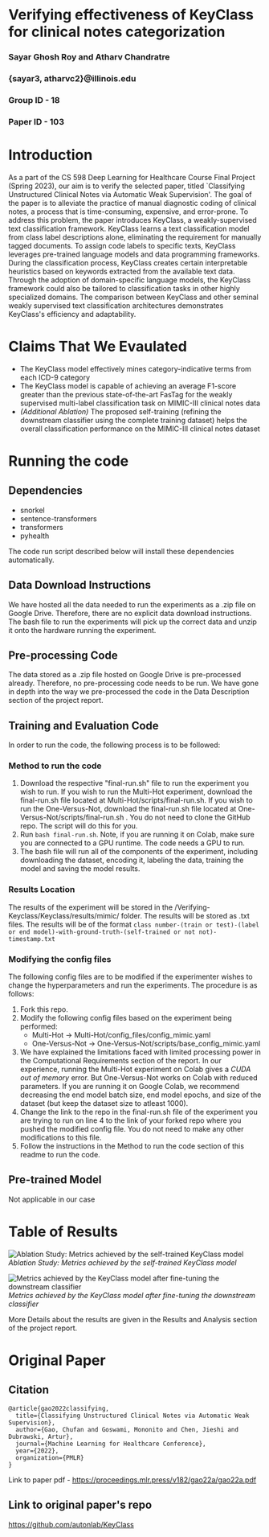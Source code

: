 
# Verifying effectiveness of KeyClass for clinical notes categorization  
### Sayar Ghosh Roy and Atharv Chandratre  
### {sayar3,  atharvc2}@illinois.edu
### Group ID - 18
### Paper ID - 103
  
# Introduction  
As a part of the CS 598 Deep Learning for Healthcare Course Final Project (Spring 2023), our aim is to verify the selected paper, titled `Classifying Unstructured Clinical Notes via Automatic Weak Supervision'. The goal of the paper is to alleviate the practice of manual diagnostic coding of clinical notes, a process that is time-consuming, expensive, and error-prone. To address this problem, the paper introduces KeyClass, a weakly-supervised text classification framework. KeyClass learns a text classification model from class label descriptions alone, eliminating the requirement for manually tagged documents. To assign code labels to specific texts, KeyClass leverages pre-trained language models and data programming frameworks. During the classification process, KeyClass creates certain interpretable heuristics based on keywords extracted from the available text data. Through the adoption of domain-specific language models, the KeyClass framework could also be tailored to classification tasks in other highly specialized domains. The comparison between KeyClass and other seminal weakly supervised text classification architectures demonstrates KeyClass's efficiency and adaptability.  
  
# Claims That We Evaulated

 - The KeyClass model effectively mines category-indicative terms from each ICD-9 category
 -  The KeyClass model is capable of achieving an average F1-score greater than the previous state-of-the-art FasTag for the weakly supervised multi-label classification task on MIMIC-III clinical notes data
 - *(Additional Ablation)* The proposed self-training (refining the downstream classifier using the complete training dataset) helps the overall classification performance on the MIMIC-III clinical notes dataset

# Running the code


## Dependencies

 - snorkel 
 - sentence-transformers  
 - transformers
 - pyhealth

The code run script described below will install these dependencies automatically.

## Data Download Instructions
We have hosted all the data needed to run the experiments as a .zip file on Google Drive. Therefore, there are no explicit data download instructions. The bash file to run the experiments will pick up the correct data and unzip it onto the hardware running the experiment.

## Pre-processing Code
The data stored as a .zip file hosted on Google Drive is pre-processed already. Therefore, no pre-processing code needs to be run. We have gone in depth into the way we pre-processed the code in the Data Description section of the project report.

## Training and Evaluation Code
In order to run the code, the following process is to be followed:

### Method to run the code
 1. Download the respective "final-run.sh" file to run the experiment you wish to run. If you wish to run the Multi-Hot experiment, download the final-run.sh file located at Multi-Hot/scripts/final-run.sh.  If you wish to run the One-Versus-Not, download the final-run.sh file located at One-Versus-Not/scripts/final-run.sh . You do not need to clone the GitHub repo. The script will do this for you.
 2. Run `bash final-run.sh`. Note, if you are running it on Colab, make sure you are connected to a GPU runtime. The code needs a GPU to run.
 3. The bash file will run all of the components of the experiment, including downloading the dataset, encoding it, labeling the data, training the model and saving the model results.

### Results Location
The results of the experiment will be stored in the /Verifying-Keyclass/Keyclass/results/mimic/ folder. The results will be stored as .txt files. The results will be of the format `class number-(train or test)-(label or end model)-with-ground-truth-(self-trained or not not)-timestamp.txt`

### Modifying the config files
The following config files are to be modified if the experimenter wishes to change the hyperparameters and run the experiments. The procedure is as follows:

1. Fork this repo.
2. Modify the following config files based on the experiment being performed:
	 - Multi-Hot -> Multi-Hot/config_files/config_mimic.yaml 
	 - One-Versus-Not -> One-Versus-Not/scripts/base_config_mimic.yaml
3. We have explained the limitations faced with limited processing power in the Computational Requirements section of the report. In our experience, running the Multi-Hot experiment on Colab gives a *CUDA out of memory* error. But One-Versus-Not works on Colab with reduced parameters. If you are running it on Google Colab, we recommend decreasing the end model batch size, end model epochs, and size of the dataset (but keep the dataset size to atleast 1000).
4. Change the link to the repo in the final-run.sh file of the experiment you are trying to run on line 4 to the link of your forked repo where you pushed the modified config file. You do not need to make any other modifications to this file.
5. Follow the instructions in the Method to run the code section of this readme to run the code.

## Pre-trained Model
Not applicable in our case

# Table of Results

![Ablation Study: Metrics achieved by the self-trained  KeyClass  model](https://drive.google.com/uc?id=1Gyu5HckOzffkx3Q8s_i49kmNO7dn97br)
*Ablation Study: Metrics achieved by the self-trained  KeyClass  model*

![Metrics achieved by the  KeyClass  model after fine-tuning the downstream classifier](https://drive.google.com/uc?id=15agPpgpyvJu_h5BxMsIMNbuuOpQFPYxn)
*Metrics achieved by the  KeyClass  model after fine-tuning the downstream classifier*

More Details about the results are given in the Results and Analysis section of the project report.

# Original Paper
  
## Citation
```
@article{gao2022classifying,
  title={Classifying Unstructured Clinical Notes via Automatic Weak Supervision},
  author={Gao, Chufan and Goswami, Mononito and Chen, Jieshi and Dubrawski, Artur},
  journal={Machine Learning for Healthcare Conference},
  year={2022},
  organization={PMLR}
}
```
Link to paper pdf - https://proceedings.mlr.press/v182/gao22a/gao22a.pdf

## Link to original paper's repo 
  
https://github.com/autonlab/KeyClass